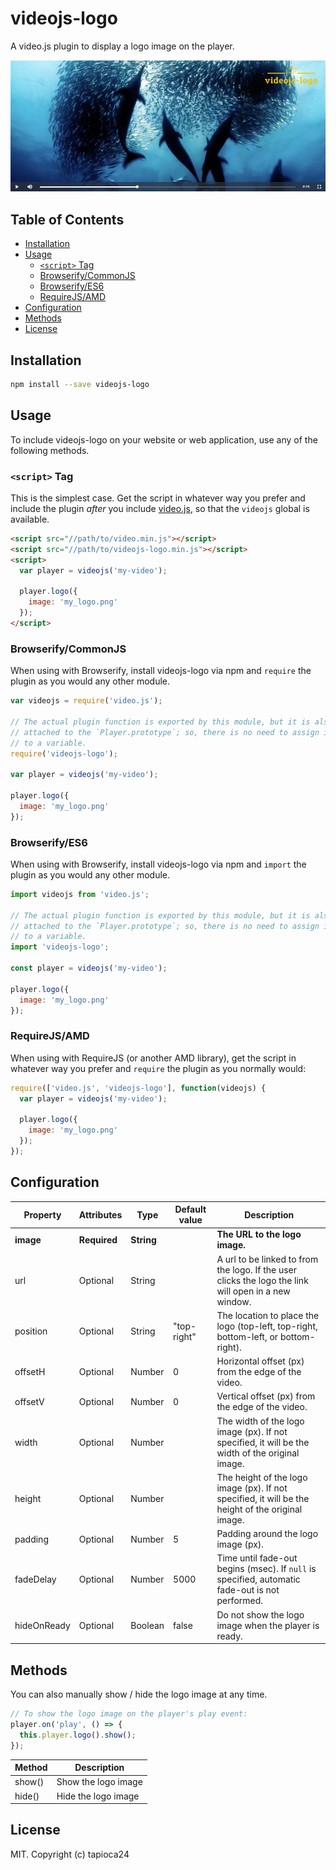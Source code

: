 # videojs-logo

A video.js plugin to display a logo image on the player.

![video-js-logo-sample](./img/videojs-logo-sample.png)

## Table of Contents

<!-- START doctoc generated TOC please keep comment here to allow auto update -->
<!-- DON'T EDIT THIS SECTION, INSTEAD RE-RUN doctoc TO UPDATE -->


- [Installation](#installation)
- [Usage](#usage)
  - [`<script>` Tag](#script-tag)
  - [Browserify/CommonJS](#browserifycommonjs)
  - [Browserify/ES6](#browserifyes6)
  - [RequireJS/AMD](#requirejsamd)
- [Configuration](#configuration)
- [Methods](#methods)
- [License](#license)

<!-- END doctoc generated TOC please keep comment here to allow auto update -->
## Installation

```sh
npm install --save videojs-logo
```

## Usage

To include videojs-logo on your website or web application, use any of the following methods.

### `<script>` Tag

This is the simplest case. Get the script in whatever way you prefer and include the plugin _after_ you include [video.js][videojs], so that the `videojs` global is available.

```html
<script src="//path/to/video.min.js"></script>
<script src="//path/to/videojs-logo.min.js"></script>
<script>
  var player = videojs('my-video');

  player.logo({
    image: 'my_logo.png'
  });
</script>
```

### Browserify/CommonJS

When using with Browserify, install videojs-logo via npm and `require` the plugin as you would any other module.

```js
var videojs = require('video.js');

// The actual plugin function is exported by this module, but it is also
// attached to the `Player.prototype`; so, there is no need to assign it
// to a variable.
require('videojs-logo');

var player = videojs('my-video');

player.logo({
  image: 'my_logo.png'
});
```

### Browserify/ES6

When using with Browserify, install videojs-logo via npm and `import` the plugin as you would any other module.

```js
import videojs from 'video.js';

// The actual plugin function is exported by this module, but it is also
// attached to the `Player.prototype`; so, there is no need to assign it
// to a variable.
import 'videojs-logo';

const player = videojs('my-video');

player.logo({
  image: 'my_logo.png'
});
```

### RequireJS/AMD

When using with RequireJS (or another AMD library), get the script in whatever way you prefer and `require` the plugin as you normally would:

```js
require(['video.js', 'videojs-logo'], function(videojs) {
  var player = videojs('my-video');

  player.logo({
    image: 'my_logo.png'
  });
});
```

## Configuration

| Property    | Attributes   | Type       | Default value | Description                                                                                          |
| ----------- | ------------ | ---------- | ------------- | ---------------------------------------------------------------------------------------------------- |
| **image**   | **Required** | **String** |               | **The URL to the logo image.**                                                                       |
| url         | Optional     | String     |               | A url to be linked to from the logo. If the user clicks the logo the link will open in a new window. |
| position    | Optional     | String     | "top-right"   | The location to place the logo (top-left, top-right, bottom-left, or bottom-right).                  |
| offsetH     | Optional     | Number     | 0             | Horizontal offset (px) from the edge of the video.                                                   |
| offsetV     | Optional     | Number     | 0             | Vertical offset (px) from the edge of the video.                                                     |
| width       | Optional     | Number     |               | The width of the logo image (px). If not specified, it will be the width of the original image.      |
| height      | Optional     | Number     |               | The height of the logo image (px). If not specified, it will be the height of the original image.    |
| padding     | Optional     | Number     | 5             | Padding around the logo image (px).                                                                  |
| fadeDelay   | Optional     | Number     | 5000          | Time until fade-out begins (msec). If `null` is specified, automatic fade-out is not performed.      |
| hideOnReady | Optional     | Boolean    | false         | Do not show the logo image when the player is ready.                                                 |

## Methods

You can also manually show / hide the logo image at any time.

```js
// To show the logo image on the player's play event:
player.on('play', () => {
  this.player.logo().show();
});
```

| Method | Description         |
| ------ | ------------------- |
| show() | Show the logo image |
| hide() | Hide the logo image |

## License

MIT. Copyright (c) tapioca24


[videojs]: http://videojs.com/
